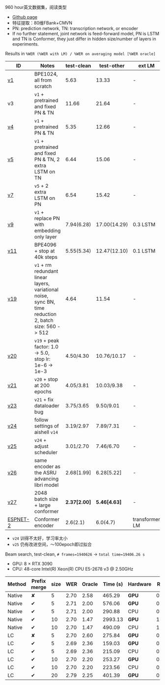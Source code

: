 960 hour英文数据集，阅读类型

- [Github page](https://github.com/maxwellzh/Transducer-dev/tree/main/egs/libri)
- 特征提取：80维FBank+CMVN
- PN: prediction network, TN: transcription network, or encoder
- If no further statement, joint network is feed-forward model, PN is LSTM and TN is Conformer, they just differ in hidden size/number of layers in experiments.


Results in `%WER (%WER with LM) / %WER on averaging model [%WER oracle]`

| ID                                                                                                 | Notes                                                                                                    | test-clean       | test-other       | ext LM         | \# params (M)           |
| -------------------------------------------------------------------------------------------------- | -------------------------------------------------------------------------------------------------------- | ---------------- | ---------------- | -------------- | ----------------------- |
| [v1](https://github.com/maxwellzh/Transducer-dev/tree/main/egs/libri/exp/rnnt-v1-wp1024)           | BPE1024, all from scratch                                                                                | 5.63             | 13.33            | -              | 13.11                   |
| v3                                                                                                 | `v1` + pretrained and fixed PN & TN                                                                      | 11.66            | 21.64            | -              | trainable\:? all\:13.11 |
| [v4](https://github.com/maxwellzh/Transducer-dev/tree/main/egs/libri/exp/rnnt-v4-joint-pretrained) | `v1` + pretrained PN & TN                                                                                | 5.35             | 12.66            | -              | 13.11                   |
| [v5](https://github.com/maxwellzh/Transducer-dev/tree/main/egs/libri/exp/rnnt-v5-lstmonAM)         | `v1` + pretrained and fixed PN & TN, 2 extra LSTM on TN                                                  | 6.44             | 15.06            | -              | trainable\:5.52         |
| [v7](https://github.com/maxwellzh/Transducer-dev/tree/main/egs/libri/exp/rnnt-v7-lstmOnBothSide)   | `v5` + 2 extra LSTM on PN                                                                                | 6.54             | 15.42            | -              | trainable\:9.72         |
| [v9](https://github.com/maxwellzh/Transducer-dev/tree/main/egs/libri/exp/rnnt-v9-embeddingPN)      | `v1` + replace PN with embedding only layer                                                              | 7.94(6.28)       | 17.00(14.29)     | 0.3 LSTM       | 8.65                    |
| [v11](https://github.com/maxwellzh/Transducer-dev/tree/main/egs/libri/exp/rnnt-v11-longrun)        | BPE4096 + stop at 40k steps                                                                              | 5.55(5.34)       | 12.47(12.10)     | 0.1 LSTM       | 13.06                   |
| [v19](https://github.com/maxwellzh/Transducer-dev/tree/main/egs/libri/exp/rnnt-v19)                | `v1` + rm redundant linear layers, variational noise, sync BN, time reduction 2, batch size\: 560 -> 512 | 4.64             | 11.54            | -              | 10.33                   |
| [v20](https://github.com/maxwellzh/Transducer-dev/tree/main/egs/libri/exp/rnnt-v19)                | `v19` + peak factor\: 1.0 -> 5.0, stop lr\: 1e-6 -> 1e-3                                                 | 4.50/4.30        | 10.76/10.17      | -              | 10.33                   |
| [v21](https://github.com/maxwellzh/Transducer-dev/tree/main/egs/libri/exp/rnnt-v21)                | `v20` + stop at 200 epochs                                                                               | 4.05/3.81        | 10.03/9.38       | -              | 10.33                   |
| [v23](https://github.com/maxwellzh/Transducer-dev/tree/main/egs/libri/exp/rnnt-v23)                | `v21` + fix dataloader bug                                                                               | 3.75/3.65        | 9.50/9.01        | -              | 10.33                   |
| [v24](https://github.com/maxwellzh/Transducer-dev/tree/main/egs/libri/exp/rnnt-v24)                | follow settings of aishell `v14`                                                                         | 3.19/2.97        | 7.89/7.31        | -              | 81.01                   |
| [v25](https://github.com/maxwellzh/Transducer-dev/tree/main/egs/libri/exp/rnnt-v25)                | `v24` + adjust scheduler                                                                                 | 3.01/2.70        | 7.46/6.70        | -              | ↑                       |
| [v26](https://github.com/maxwellzh/Transducer-dev/tree/main/egs/libri/exp/rnnt-v26)                | same encoder as the ASRU advancing libri model                                                           | 2.68\[1.99\]     | 6.28\[5.22\]     | -              | 62.24                   |
| [v27](https://github.com/maxwellzh/Transducer-dev/tree/main/egs/libri/exp/rnnt-v27)                | 2048 batch size + large conformer                                                                        | **2.37\[2.00\]** | **5.46\[4.63\]** | -              | 120.42                  |
| [ESPNET-2](https://github.com/espnet/espnet/tree/master/egs2/librispeech/asr1#with-transformer-lm) | Conformer encoder                                                                                        | 2.6(2.1)         | 6.0(4.7)         | transformer LM | ?                       |

- `v24` 训得不太好，学习率太小
- `v25` 仍有改进空间，～100epoch即过拟合

Beam search, test-clean, `# frames=1940626` -> `total time=19406.26 s`
- GPU: 8 $\times$ RTX 3090
- CPU: 48-core Intel(R) Xeon(R) CPU E5-2678 v3 @ 2.50GHz

| Method | Prefix merge | size | WER  | Oracle | Time (s) | Hardware | RTF  |
| ------ | ------------ | ---- | ---- | ------ | -------- | -------- | ---- |
| Native | ✘            | 5    | 2.70 | 2.58   | 465.29   | **GPU**  | 0.19 |
| Native | ✔            | 5    | 2.71 | 2.00   | 576.06   | **GPU**  | 0.24 |
| Native | ✔            | 5    | 2.71 | 2.00   | 290.88   | CPU      | 0.72 |
| Native | ✔            | 10   | 2.70 | 1.47   | 2993.13  | **GPU**  | 1.23 |
| Native | ✔            | 10   | 2.70 | 1.47   | 490.09   | CPU      | 1.21 |
| LC     | ✘            | 5    | 2.70 | 2.60   | 275.84   | **GPU**  | 0.11 |
| LC     | ✔            | 5    | 2.69 | 2.36   | 159.03   | **GPU**  | 0.07 |
| LC     | ✔            | 5    | 2.69 | 2.36   | 215.09   | CPU      | 0.53 |
| LC     | ✔            | 10   | 2.70 | 2.20   | 253.27   | **GPU**  | 0.10 |
| LC     | ✔            | 10   | 2.70 | 2.20   | 223.56   | CPU      | 0.55 | 
| LC     | ✔            | 20   | 2.79 | 2.25   | 401.39   | **GPU**  | 0.17 |

